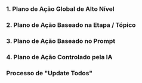 ### 1. Plano de Ação Global de Alto Nível
### 2. Plano de Ação Baseado na Etapa / Tópico
### 3. Plano de Ação Baseado no Prompt
### 4. Plano de Ação Controlado pela IA
### Processo de "Update Todos"
